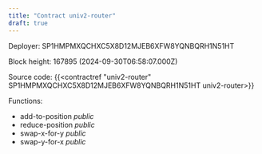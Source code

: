 ```yaml
---
title: "Contract univ2-router"
draft: true
---
```

Deployer: SP1HMPMXQCHXC5X8D12MJEB6XFW8YQNBQRH1N51HT


 



Block height: 167895 (2024-09-30T06:58:07.000Z)

Source code: {{<contractref "univ2-router" SP1HMPMXQCHXC5X8D12MJEB6XFW8YQNBQRH1N51HT univ2-router>}}

Functions:

* add-to-position _public_
* reduce-position _public_
* swap-x-for-y _public_
* swap-y-for-x _public_
